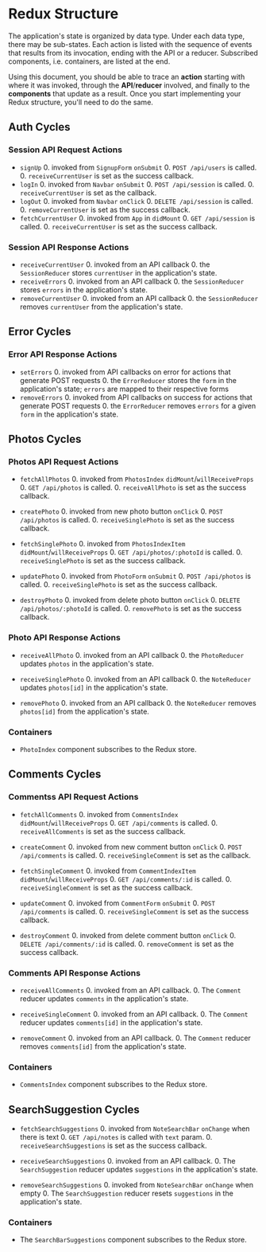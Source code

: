 # Redux Structure

The application's state is organized by data type. Under each data type, there
may be sub-states. Each action is listed with the sequence of events that
results from its invocation, ending with the API or a reducer. Subscribed
components, i.e. containers, are listed at the end.

Using this document, you should be able to trace an **action** starting with
where it was invoked, through the **API**/**reducer** involved, and finally to
the **components** that update as a result. Once you start implementing your
Redux structure, you'll need to do the same.

## Auth Cycles

### Session API Request Actions

* `signUp`
  0. invoked from `SignupForm` `onSubmit`
  0. `POST /api/users` is called.
  0. `receiveCurrentUser` is set as the success callback.
* `logIn`
  0. invoked from `Navbar` `onSubmit`
  0. `POST /api/session` is called.
  0. `receiveCurrentUser` is set as the callback.
* `logOut`
  0. invoked from `Navbar` `onClick`
  0. `DELETE /api/session` is called.
  0. `removeCurrentUser` is set as the success callback.
* `fetchCurrentUser`
  0. invoked from `App` in `didMount`
  0. `GET /api/session` is called.
  0. `receiveCurrentUser` is set as the success callback.

### Session API Response Actions

* `receiveCurrentUser`
  0. invoked from an API callback
  0. the `SessionReducer` stores `currentUser` in the application's state.
* `receiveErrors`
  0. invoked from an API callback
  0. the `SessionReducer` stores `errors` in the application's state.
* `removeCurrentUser`
  0. invoked from an API callback
  0. the `SessionReducer` removes `currentUser` from the application's state.

## Error Cycles

### Error API Response Actions
* `setErrors`
  0. invoked from API callbacks on error for actions that generate POST requests
  0. the `ErrorReducer` stores the `form` in the application's state; `errors` are mapped to their respective forms
* `removeErrors`
  0. invoked from API callbacks on success for actions that generate POST requests
  0. the `ErrorReducer` removes `errors` for a given `form` in the application's state.

## Photos Cycles

### Photos API Request Actions

* `fetchAllPhotos`
  0. invoked from `PhotosIndex` `didMount`/`willReceiveProps`
  0. `GET /api/photos` is called.
  0. `receiveAllPhoto` is set as the success callback.

* `createPhoto`
  0. invoked from new photo button `onClick`
  0. `POST /api/photos` is called.
  0. `receiveSinglePhoto` is set as the success callback.

* `fetchSinglePhoto`
  0. invoked from `PhotosIndexItem` `didMount`/`willReceiveProps`
  0. `GET /api/photos/:photoId` is called.
  0. `receiveSinglePhoto` is set as the success callback.

* `updatePhoto`
  0. invoked from `PhotoForm` `onSubmit`
  0. `POST /api/photos` is called.
  0. `receiveSinglePhoto` is set as the success callback.

* `destroyPhoto`
  0. invoked from delete photo button `onClick`
  0. `DELETE /api/photos/:photoId` is called.
  0. `removePhoto` is set as the success callback.

### Photo API Response Actions

* `receiveAllPhoto`
  0. invoked from an API callback
  0. the `PhotoReducer` updates `photos` in the application's state.

* `receiveSinglePhoto`
  0. invoked from an API callback
  0. the `NoteReducer` updates `photos[id]` in the application's state.

* `removePhoto`
  0. invoked from an API callback
  0. the `NoteReducer` removes `photos[id]` from the application's state.

### Containers

* `PhotoIndex` component subscribes to the Redux store.


## Comments Cycles

### Commentss API Request Actions

* `fetchAllComments`
  0. invoked from `CommentsIndex` `didMount`/`willReceiveProps`
  0. `GET /api/comments` is called.
  0. `receiveAllComments` is set as the success callback.

* `createComment`
  0. invoked from new comment button `onClick`
  0. `POST /api/comments` is called.
  0. `receiveSingleComment` is set as the callback.

* `fetchSingleComment`
  0. invoked from `CommentIndexItem` `didMount`/`willReceiveProps`
  0. `GET /api/comments/:id` is called.
  0. `receiveSingleComment` is set as the success callback.

* `updateComment`
  0. invoked from `CommentForm` `onSubmit`
  0. `POST /api/comments` is called.
  0. `receiveSingleComment` is set as the success callback.

* `destroyComment`
  0. invoked from delete comment button `onClick`
  0. `DELETE /api/comments/:id` is called.
  0. `removeComment` is set as the success callback.

### Comments API Response Actions

* `receiveAllComments`
  0. invoked from an API callback.
  0. The `Comment` reducer updates `comments` in the application's state.

* `receiveSingleComment`
  0. invoked from an API callback.
  0. The `Comment` reducer updates `comments[id]` in the application's state.

* `removeComment`
  0. invoked from an API callback.
  0. The `Comment` reducer removes `comments[id]` from the application's state.

### Containers

* `CommentsIndex` component subscribes to the Redux store.


## SearchSuggestion Cycles

* `fetchSearchSuggestions`
  0. invoked from `NoteSearchBar` `onChange` when there is text
  0. `GET /api/notes` is called with `text` param.
  0. `receiveSearchSuggestions` is set as the success callback.

* `receiveSearchSuggestions`
  0. invoked from an API callback.
  0. The `SearchSuggestion` reducer updates `suggestions` in the application's state.

* `removeSearchSuggestions`
  0. invoked from `NoteSearchBar` `onChange` when empty
  0. The `SearchSuggestion` reducer resets `suggestions` in the application's state.

### Containers

* The `SearchBarSuggestions` component subscribes to the Redux store.
